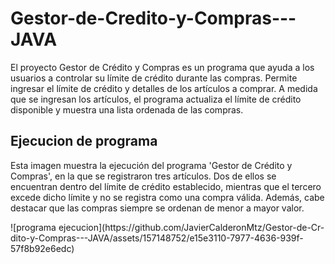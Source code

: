 # Gestor-de-Credito-y-Compras---JAVA
El proyecto Gestor de Crédito y Compras es un programa que ayuda a los usuarios a controlar su límite de crédito durante las compras. Permite ingresar el límite de crédito y detalles de los artículos a comprar. A medida que se ingresan los artículos, el programa actualiza el límite de crédito disponible y muestra una lista ordenada de las compras.


<h2>Ejecucion de programa</h2>
<p>Esta imagen muestra la ejecución del programa 'Gestor de Crédito y Compras', en la que se registraron tres artículos. Dos de ellos se encuentran dentro del límite de crédito establecido, mientras que el tercero excede dicho límite y no se registra como una compra válida. Además, cabe destacar que las compras siempre se ordenan de menor a mayor valor.</p>
![programa ejecucion](https://github.com/JavierCalderonMtz/Gestor-de-Cr-dito-y-Compras---JAVA/assets/157148752/e15e3110-7977-4636-939f-57f8b92e6edc)

